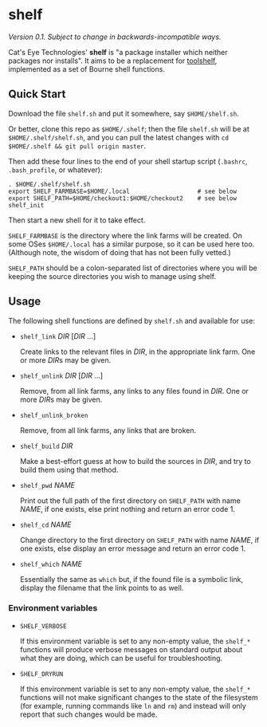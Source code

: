 shelf
=====

*Version 0.1.  Subject to change in backwards-incompatible ways.*

Cat's Eye Technologies' **shelf** is "a package installer which
neither packages nor installs".  It aims to be a replacement for
[toolshelf](https://github.com/catseye/toolshelf), implemented as a
set of Bourne shell functions.

Quick Start
-----------

Download the file `shelf.sh` and put it somewhere, say `$HOME/shelf.sh`.

Or better, clone this repo as `$HOME/.shelf`; then the file `shelf.sh`
will be at `$HOME/.shelf/shelf.sh`, and you can pull the latest changes
with `cd $HOME/.shelf && git pull origin master`.

Then add these four lines to the end of your shell startup script
(`.bashrc`, `.bash_profile`, or whatever):

    . $HOME/.shelf/shelf.sh
    export SHELF_FARMBASE=$HOME/.local                   # see below
    export SHELF_PATH=$HOME/checkout1:$HOME/checkout2    # see below
    shelf_init

Then start a new shell for it to take effect.

`SHELF_FARMBASE` is the directory where the link farms will be created.
On some OSes `$HOME/.local` has a similar purpose, so it can be used here
too.  (Although note, the wisdom of doing that has not been fully vetted.)

`SHELF_PATH` should be a colon-separated list of directories where you
will be keeping the source directories you wish to manage using shelf.

Usage
-----

The following shell functions are defined by `shelf.sh` and available for use:

*   `shelf_link` *DIR* [*DIR* ...]
    
    Create links to the relevant files in *DIR*, in the appropriate link farm.
    One or more *DIR*s may be given.

*   `shelf_unlink` *DIR* [*DIR* ...]
    
    Remove, from all link farms, any links to any files found in *DIR*.
    One or more *DIR*s may be given.

*   `shelf_unlink_broken`
    
    Remove, from all link farms, any links that are broken.

*   `shelf_build` *DIR*
    
    Make a best-effort guess at how to build the sources in *DIR*, and try to
    build them using that method.

*   `shelf_pwd` *NAME*
    
    Print out the full path of the first directory on `SHELF_PATH` with name
    *NAME*, if one exists, else print nothing and return an error code 1.

*   `shelf_cd` *NAME*
    
    Change directory to the first directory on `SHELF_PATH` with name *NAME*,
    if one exists, else display an error message and return an error code 1.

*   `shelf_which` *NAME*
    
    Essentially the same as `which` but, if the found file is a symbolic link,
    display the filename that the link points to as well.

### Environment variables

*   `SHELF_VERBOSE`
    
    If this environment variable is set to any non-empty value, the `shelf_*`
    functions will produce verbose messages on standard output about what they
    are doing, which can be useful for troubleshooting.

*   `SHELF_DRYRUN`
    
    If this environment variable is set to any non-empty value, the `shelf_*`
    functions will not make significant changes to the state of the
    filesystem (for example, running commands like `ln` and `rm`) and instead
    will only report that such changes would be made.
